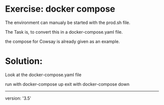 Exercise: docker compose
========================

The environment can manualy be started with the prod.sh file.

The Task is, to convert this in a docker-compose.yaml file.

the compose for Cowsay is already given as an example.

Solution:
=========

Look at the docker-compose.yaml file

run with docker-compose up
exit with docker-compose down

---
version: '3.5'

